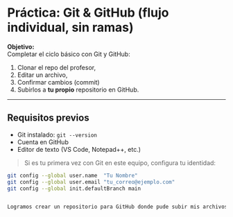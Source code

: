 # Práctica: Git & GitHub (flujo individual, sin ramas)

**Objetivo:**  
Completar el ciclo básico con Git y GitHub:
1) Clonar el repo del profesor,
2) Editar un archivo,
3) Confirmar cambios (commit)
4) Subirlos a **tu propio** repositorio en GitHub.

---

## Requisitos previos
- Git instalado: `git --version`
- Cuenta en GitHub
- Editor de texto (VS Code, Notepad++, etc.)

> Si es tu primera vez con Git en este equipo, configura tu identidad:
```bash
git config --global user.name  "Tu Nombre"
git config --global user.email "tu_correo@ejemplo.com"
git config --global init.defaultBranch main


Logramos crear un repositorio para GitHub donde pude subir mis archivos y podre subir mis practicas